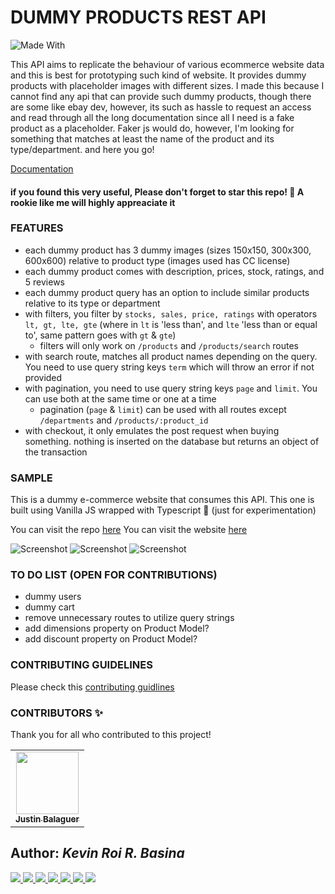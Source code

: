 
# DUMMY PRODUCTS REST API
![Made With](https://img.shields.io/badge/Made%20with-Node.JS-68A063?style=for-the-badge&logo=Node.JS)

This API aims to replicate the behaviour of various ecommerce website data and this is best for prototyping such kind of website. It provides dummy products with placeholder images with different sizes. I made this because I cannot find any api that can provide such dummy products, though there are some like ebay dev, however, its such as hassle to request an access and read through all the long documentation since all I need is a fake product as a placeholder. Faker js would do, however, I'm looking for something that matches at least the name of the product and its type/department. and here you go!

[Documentation](https://dummyproducts-api.herokuapp.com)

#### if you found this very useful, Please don't forget to star this repo! :tada: A rookie like me will highly appreaciate it

### FEATURES
* each dummy product has 3 dummy images (sizes 150x150, 300x300, 600x600) relative to product type (images used has CC license)
* each dummy product comes with description, prices, stock, ratings, and 5 reviews
* each dummy product query has an option to include similar products relative to its type or department
* with filters, you filter by ```stocks, sales, price, ratings``` with operators ```lt, gt, lte, gte``` (where in ```lt``` is 'less than', and ```lte``` 'less than or equal to', same pattern goes with ```gt``` & ```gte```)
	* filters will only work on ```/products``` and ```/products/search``` routes
* with search route, matches all product names depending on the query. You need to use query string keys ```term``` which will throw an error if not provided
* with pagination, you need to use query string keys ```page``` and ```limit```. You can use  both at the same time or one at a time
	* pagination (```page``` & ```limit```) can be used with all routes except ```/departments``` and ```/products/:product_id```
* with checkout, it only emulates the post request when buying something. nothing is inserted on the database but returns an object of the transaction

### SAMPLE
This is a dummy e-commerce website that consumes this API. This one is built using Vanilla JS wrapped with Typescript :tada: (just for experimentation)

You can visit the repo [here](https://github.com/rookiemonkey/dummy-ecommerce)
You can visit the website [here](https://krrb-prod-dummyecommerce.netlify.app/)

![Screenshot](./dummyecommerce1.png)
![Screenshot](./dummyecommerce2.png)
![Screenshot](./dummyecommerce3.png)

### TO DO LIST (OPEN FOR CONTRIBUTIONS)
- dummy users
- dummy cart
- remove unnecessary routes to utilize query strings
- add dimensions property on Product Model?
- add discount property on Product Model?

### CONTRIBUTING GUIDELINES

Please check this [contributing guidlines](https://github.com/rookiemonkey/dummy-products-api/blob/dev/CONTRIBUTING.md)

### CONTRIBUTORS ✨

Thank you for all who contributed to this project!

<table>
	<tr>
		<td align="center">
			<a href="https://github.com/justinbalaguer">
			<img src="https://avatars0.githubusercontent.com/u/26339491?s=400&u=c1f802af9e6c33df21f4314d2065dc2be7d12e51&v=4" width="100px;" alt=""/><br /><sub><b>
Justin Balaguer</b></sub></a></a>
		</td>
	</tr>
</table>

## Author: <i>Kevin Roi R. Basina</i>
<a href="https://github.com/rookiemonkey">
	<img src="https://img.shields.io/badge/GitHub-100000?style=for-the-badge&logo=github&logoColor=white" />
</a>
<a href="https://ph.linkedin.com/in/kevin-roi-rigor-basina-668136185">
	<img src="https://img.shields.io/badge/LinkedIn-0077B5?style=for-the-badge&logo=linkedin&logoColor=white">
</a>
<a href="https://www.facebook.com/kevinroibasina">
	<img src="https://img.shields.io/badge/Facebook-1877F2?style=for-the-badge&logo=facebook&logoColor=white" />
<a>
<a href="https://www.instagram.com/timemachineni_roi/">
	<img src="https://img.shields.io/badge/Instagram-E4405F?style=for-the-badge&logo=instagram&logoColor=white">
</a>
<a href="https://twitter.com/tymmchineni_roi">
	<img src="https://img.shields.io/badge/Twitter-1DA1F2?style=for-the-badge&logo=twitter&logoColor=white">
</a>
<a href="mailto: kevinroirigorbasina@protonmail.com">
	<img src="https://img.shields.io/badge/ProtonMail-8B89CC?style=for-the-badge&logo=protonmail&logoColor=white">
</a>
<a href="mailto: kevinroirigorbasina@gmail.com">
	<img src="https://img.shields.io/badge/Gmail-D14836?style=for-the-badge&logo=gmail&logoColor=white">
</a>